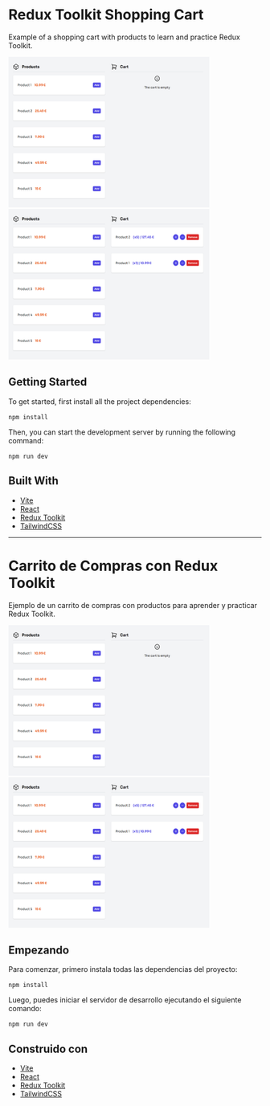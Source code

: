 # Redux Toolkit Shopping Cart

Example of a shopping cart with products to learn and practice Redux Toolkit.

<img src="images/image-1.png" alt="Shopping Cart 1" width="400" height="300">
<img src="images/image-2.png" alt="Shopping Cart 2" width="400" height="300">

## Getting Started

To get started, first install all the project dependencies:

```
npm install
```

Then, you can start the development server by running the following command:

```
npm run dev
```

## Built With

- [Vite](https://vitejs.dev/)
- [React](https://es.react.dev/)
- [Redux Toolkit](https://redux-toolkit.js.org/)
- [TailwindCSS](https://tailwindcss.com/)

---

# Carrito de Compras con Redux Toolkit

Ejemplo de un carrito de compras con productos para aprender y practicar Redux Toolkit.

<img src="images/image-1.png" alt="Shopping Cart 1" width="400" height="300">
<img src="images/image-2.png" alt="Shopping Cart 2" width="400" height="300">

## Empezando

Para comenzar, primero instala todas las dependencias del proyecto:

```
npm install
```

Luego, puedes iniciar el servidor de desarrollo ejecutando el siguiente comando:

```
npm run dev
```

## Construido con

- [Vite](https://vitejs.dev/)
- [React](https://es.react.dev/)
- [Redux Toolkit](https://redux-toolkit.js.org/)
- [TailwindCSS](https://tailwindcss.com/)
